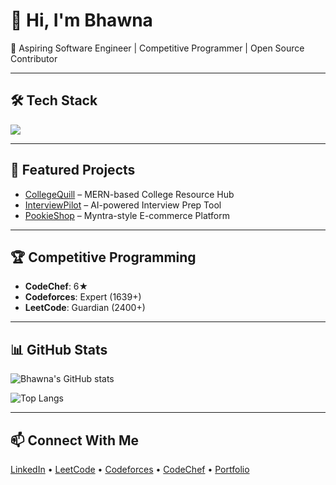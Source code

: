 # 👋 Hi, I'm Bhawna  

🚀 Aspiring Software Engineer | Competitive Programmer | Open Source Contributor   

---

## 🛠️ Tech Stack
<p align="left">
  <img src="https://skillicons.dev/icons?i=java,cpp,python,react,nodejs,mongodb,aws,docker,kubernetes,git,github" />
</p>

---

## 🚀 Featured Projects
- [CollegeQuill](https://github.com/bhawnapannu2701/CollegeQuill) – MERN-based College Resource Hub  
- [InterviewPilot](https://github.com/bhawnapannu2701/InterviewPilot) – AI-powered Interview Prep Tool  
- [PookieShop](https://github.com/bhawnapannu2701/PookieShop) – Myntra-style E-commerce Platform  

---

## 🏆 Competitive Programming
- **CodeChef**: 6★   
- **Codeforces**: Expert (1639+)  
- **LeetCode**: Guardian (2400+)  

---

## 📊 GitHub Stats
![Bhawna's GitHub stats](https://github-readme-stats.vercel.app/api?username=bhawnapannu2701&show_icons=true&theme=radical)  

![Top Langs](https://github-readme-stats.vercel.app/api/top-langs/?username=bhawnapannu2701&layout=compact&theme=radical)

---

## 📫 Connect With Me
[LinkedIn](https://www.linkedin.com/in/bhawnapannu/) • [LeetCode](https://leetcode.com/u/bhawnapannu2706/) • [Codeforces](https://codeforces.com/profile/bhawnapannu27) • [CodeChef](https://www.codechef.com/users/bhawna2706) • [Portfolio](https://github.com/bhawnapannu2701)

